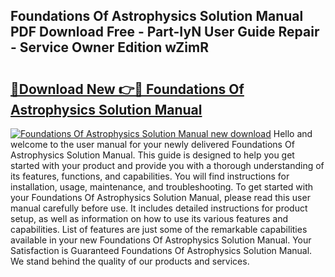 ## Foundations Of Astrophysics Solution Manual PDF Download Free - Part-IyN User Guide Repair - Service Owner Edition wZimR

# <h2><a href="http://bc64696.oget.top/?id=Foundations+Of+Astrophysics+Solution+Manual">🔗Download New 👉🔴 Foundations Of Astrophysics Solution Manual</a></h2>

[![Foundations Of Astrophysics Solution Manual new download](https://i.imgur.com/5g1atiW.png)](http://bc64696.oget.top/?id=Foundations+Of+Astrophysics+Solution+Manual)
Hello and welcome to the user manual for your newly delivered Foundations Of Astrophysics Solution Manual. This guide is designed to help you get started with your product and provide you with a thorough understanding of its features, functions, and capabilities. You will find instructions for installation, usage, maintenance, and troubleshooting. To get started with your Foundations Of Astrophysics Solution Manual, please read this user manual carefully before use. It includes detailed instructions for product setup, as well as information on how to use its various features and capabilities. List of features are just some of the remarkable capabilities available in your new Foundations Of Astrophysics Solution Manual. Your Satisfaction is Guaranteed Foundations Of Astrophysics Solution Manual. We stand behind the quality of our products and services.
